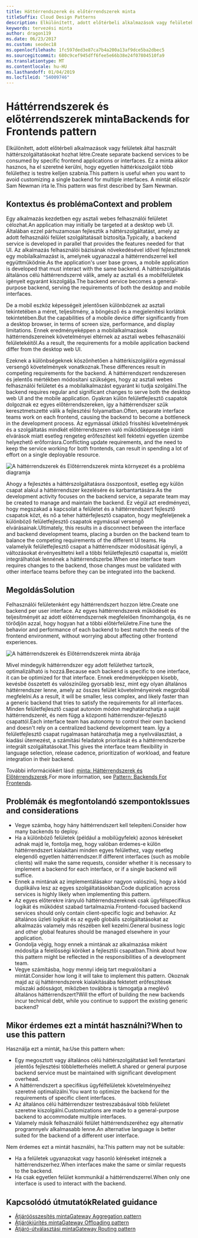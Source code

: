 ```yaml
---
title: Háttérrendszerek és előtérrendszerek minta
titleSuffix: Cloud Design Patterns
description: Elkülönített, adott előtérbeli alkalmazások vagy felületek által használt háttérszolgáltatásokat hozhat létre.
keywords: tervezési minta
author: dragon119
ms.date: 06/23/2017
ms.custom: seodec18
ms.openlocfilehash: 1fc597ded3e87ca7b4a200a13af9dce5ba2dbec5
ms.sourcegitcommit: 680c9cef945dff6fee5e66b38e24f07804510fa9
ms.translationtype: MT
ms.contentlocale: hu-HU
ms.lasthandoff: 01/04/2019
ms.locfileid: "54009746"
---
```

# <a name="backends-for-frontends-pattern"></a><span data-ttu-id="0ff9f-104">Háttérrendszerek és előtérrendszerek minta</span><span class="sxs-lookup"><span data-stu-id="0ff9f-104">Backends for Frontends pattern</span></span>

<span data-ttu-id="0ff9f-105">Elkülönített, adott előtérbeli alkalmazások vagy felületek által használt háttérszolgáltatásokat hozhat létre.</span><span class="sxs-lookup"><span data-stu-id="0ff9f-105">Create separate backend services to be consumed by specific frontend applications or interfaces.</span></span> <span data-ttu-id="0ff9f-106">Ez a minta akkor hasznos, ha el szeretné kerülni, hogy egyetlen háttérkiszolgálót több felülethez is testre kelljen szabnia.</span><span class="sxs-lookup"><span data-stu-id="0ff9f-106">This pattern is useful when you want to avoid customizing a single backend for multiple interfaces.</span></span> <span data-ttu-id="0ff9f-107">A mintát először Sam Newman írta le.</span><span class="sxs-lookup"><span data-stu-id="0ff9f-107">This pattern was first described by Sam Newman.</span></span>

## <a name="context-and-problem"></a><span data-ttu-id="0ff9f-108">Kontextus és probléma</span><span class="sxs-lookup"><span data-stu-id="0ff9f-108">Context and problem</span></span>

<span data-ttu-id="0ff9f-109">Egy alkalmazás kezdetben egy asztali webes felhasználói felületet célozhat.</span><span class="sxs-lookup"><span data-stu-id="0ff9f-109">An application may initially be targeted at a desktop web UI.</span></span> <span data-ttu-id="0ff9f-110">Általában ezzel párhuzamosan fejlesztik a háttérszolgáltatást, amely az adott felhasználói felület szolgáltatásait biztosítja.</span><span class="sxs-lookup"><span data-stu-id="0ff9f-110">Typically, a backend service is developed in parallel that provides the features needed for that UI.</span></span> <span data-ttu-id="0ff9f-111">Az alkalmazás felhasználói bázisának növekedésével idővel fejlesztenek egy mobilalkalmazást is, amelynek ugyanazzal a háttérrendszerrel kell együttműködnie.</span><span class="sxs-lookup"><span data-stu-id="0ff9f-111">As the application's user base grows, a mobile application is developed that must interact with the same backend.</span></span> <span data-ttu-id="0ff9f-112">A háttérszolgáltatás általános célú háttérrendszerré válik, amely az asztali és a mobilfelületek igényeit egyaránt kiszolgálja.</span><span class="sxs-lookup"><span data-stu-id="0ff9f-112">The backend service becomes a general-purpose backend, serving the requirements of both the desktop and mobile interfaces.</span></span>

<span data-ttu-id="0ff9f-113">De a mobil eszköz képességeit jelentősen különböznek az asztali tekintetében a méret, teljesítmény, a böngésző és a megjelenítési korlátok tekintetében.</span><span class="sxs-lookup"><span data-stu-id="0ff9f-113">But the capabilities of a mobile device differ significantly from a desktop browser, in terms of screen size, performance, and display limitations.</span></span> <span data-ttu-id="0ff9f-114">Ennek eredményeképpen a mobilalkalmazások háttérrendszereinek követelményei eltérnek az asztali webes felhasználói felületekéitől.</span><span class="sxs-lookup"><span data-stu-id="0ff9f-114">As a result, the requirements for a mobile application backend differ from the desktop web UI.</span></span>

<span data-ttu-id="0ff9f-115">Ezeknek a különbségeknek köszönhetően a háttérkiszolgálóra egymással versengő követelmények vonatkoznak.</span><span class="sxs-lookup"><span data-stu-id="0ff9f-115">These differences result in competing requirements for the backend.</span></span> <span data-ttu-id="0ff9f-116">A háttérrendszert rendszeresen és jelentős mértékben módosítani szükséges, hogy az asztali webes felhasználói felületet és a mobilalkalmazást egyaránt ki tudja szolgálni.</span><span class="sxs-lookup"><span data-stu-id="0ff9f-116">The backend requires regular and significant changes to serve both the desktop web UI and the mobile application.</span></span> <span data-ttu-id="0ff9f-117">Gyakran külön felületfejlesztő csapatok dolgoznak ez egyes előtérrendszereken, így a háttérrendszer szűk keresztmetszetté válik a fejlesztési folyamatban.</span><span class="sxs-lookup"><span data-stu-id="0ff9f-117">Often, separate interface teams work on each frontend, causing the backend to become a bottleneck in the development process.</span></span> <span data-ttu-id="0ff9f-118">Az egymással ütköző frissítési követelmények és a szolgáltatás mindkét előtérrendszeren való működőképessége iránti elvárások miatt esetleg rengeteg erőfeszítést kell fektetni egyetlen üzembe helyezhető erőforrásra.</span><span class="sxs-lookup"><span data-stu-id="0ff9f-118">Conflicting update requirements, and the need to keep the service working for both frontends, can result in spending a lot of effort on a single deployable resource.</span></span>

![A háttérrendszerek és Előtérrendszerek minta környezet és a probléma diagramja](./_images/backend-for-frontend.png)

<span data-ttu-id="0ff9f-120">Ahogy a fejlesztés a háttérszolgáltatásra összpontosít, esetleg egy külön csapat alakul a háttérrendszer kezelésére és karbantartására.</span><span class="sxs-lookup"><span data-stu-id="0ff9f-120">As the development activity focuses on the backend service, a separate team may be created to manage and maintain the backend.</span></span> <span data-ttu-id="0ff9f-121">Ez végül azt eredményezi, hogy megszakad a kapcsolat a felületet és a háttérrendszert fejlesztő csapatok közt, és nő a teher háttérfejlesztő csapaton, hogy megfeleljenek a különböző felületfejlesztő csapatok egymással versengő elvárásainak.</span><span class="sxs-lookup"><span data-stu-id="0ff9f-121">Ultimately, this results in a disconnect between the interface and backend development teams, placing a burden on the backend team to balance the competing requirements of the different UI teams.</span></span> <span data-ttu-id="0ff9f-122">Ha valamelyik felületfejlesztő csapat a háttérrendszer módosítását igényli, a változásokat érvényesíttetni kell a többi felületfejlesztő csapattal is, mielőtt integrálhatóak lennének a háttérrendszerbe.</span><span class="sxs-lookup"><span data-stu-id="0ff9f-122">When one interface team requires changes to the backend, those changes must be validated with other interface teams before they can be integrated into the backend.</span></span>

## <a name="solution"></a><span data-ttu-id="0ff9f-123">Megoldás</span><span class="sxs-lookup"><span data-stu-id="0ff9f-123">Solution</span></span>

<span data-ttu-id="0ff9f-124">Felhasználói felületenként egy háttérrendszert hozzon létre.</span><span class="sxs-lookup"><span data-stu-id="0ff9f-124">Create one backend per user interface.</span></span> <span data-ttu-id="0ff9f-125">Az egyes háttérrendszerek működését és teljesítményét az adott előtérrendszernek megfelelően finomhangolja, és ne törődjön azzal, hogy hogyan hat a többi előtérfelületre.</span><span class="sxs-lookup"><span data-stu-id="0ff9f-125">Fine tune the behavior and performance of each backend to best match the needs of the frontend environment, without worrying about affecting other frontend experiences.</span></span>

![A háttérrendszerek és Előtérrendszerek minta ábrája](./_images/backend-for-frontend-example.png)

<span data-ttu-id="0ff9f-127">Mivel mindegyik háttérrendszer egy adott felülethez tartozik, optimalizálható is hozzá.</span><span class="sxs-lookup"><span data-stu-id="0ff9f-127">Because each backend is specific to one interface, it can be optimized for that interface.</span></span> <span data-ttu-id="0ff9f-128">Ennek eredményeképpen kisebb, kevésbé összetett és valószínűleg gyorsabb lesz, mint egy olyan általános háttérrendszer lenne, amely az összes felület követelményeinek megpróbál megfelelni.</span><span class="sxs-lookup"><span data-stu-id="0ff9f-128">As a result, it will be smaller, less complex, and likely faster than a generic backend that tries to satisfy the requirements for all interfaces.</span></span> <span data-ttu-id="0ff9f-129">Minden felületfejlesztő csapat autonóm módon meghatározhatja a saját háttérrendszerét, és nem függ a központi háttérrendszer-fejlesztő csapattól.</span><span class="sxs-lookup"><span data-stu-id="0ff9f-129">Each interface team has autonomy to control their own backend and doesn't rely on a centralized backend development team.</span></span> <span data-ttu-id="0ff9f-130">Így a felületfejlesztő csapat rugalmasan határozhatja meg a nyelvválasztást, a kiadási ütemezést, a számítási feladatok prioritását és a háttérrendszerbe integrált szolgáltatásokat.</span><span class="sxs-lookup"><span data-stu-id="0ff9f-130">This gives the interface team flexibility in language selection, release cadence, prioritization of workload, and feature integration in their backend.</span></span>

<span data-ttu-id="0ff9f-131">További információkért lásd: [minta: Háttérrendszerek és Előtérrendszerek](https://samnewman.io/patterns/architectural/bff/).</span><span class="sxs-lookup"><span data-stu-id="0ff9f-131">For more information, see [Pattern: Backends For Frontends](https://samnewman.io/patterns/architectural/bff/).</span></span>

## <a name="issues-and-considerations"></a><span data-ttu-id="0ff9f-132">Problémák és megfontolandó szempontok</span><span class="sxs-lookup"><span data-stu-id="0ff9f-132">Issues and considerations</span></span>

- <span data-ttu-id="0ff9f-133">Vegye számba, hogy hány háttérrendszert kell telepíteni.</span><span class="sxs-lookup"><span data-stu-id="0ff9f-133">Consider how many backends to deploy.</span></span>
- <span data-ttu-id="0ff9f-134">Ha a különböző felületek (például a mobilügyfelek) azonos kéréseket adnak majd le, fontolja meg, hogy valóban érdemes-e külön háttérrendszert kialakítani minden egyes felülethez, vagy esetleg elegendő egyetlen háttérrendszer.</span><span class="sxs-lookup"><span data-stu-id="0ff9f-134">If different interfaces (such as mobile clients) will make the same requests, consider whether it is necessary to implement a backend for each interface, or if a single backend will suffice.</span></span>
- <span data-ttu-id="0ff9f-135">Ennek a mintának az implementálásakor nagyon valószínű, hogy a kód duplikálva lesz az egyes szolgáltatásokban.</span><span class="sxs-lookup"><span data-stu-id="0ff9f-135">Code duplication across services is highly likely when implementing this pattern.</span></span>
- <span data-ttu-id="0ff9f-136">Az egyes előterekre irányuló háttérrendszereknek csak ügyfélspecifikus logikát és működést szabad tartalmaznia.</span><span class="sxs-lookup"><span data-stu-id="0ff9f-136">Frontend-focused backend services should only contain client-specific logic and behavior.</span></span> <span data-ttu-id="0ff9f-137">Az általános üzleti logikát és az egyéb globális szolgáltatásokat az alkalmazás valamely más részében kell kezelni.</span><span class="sxs-lookup"><span data-stu-id="0ff9f-137">General business logic and other global features should be managed elsewhere in your application.</span></span>
- <span data-ttu-id="0ff9f-138">Gondolja végig, hogy ennek a mintának az alkalmazása miként módosítja a felelősségi köröket a fejlesztői csapatban.</span><span class="sxs-lookup"><span data-stu-id="0ff9f-138">Think about how this pattern might be reflected in the responsibilities of a development team.</span></span>
- <span data-ttu-id="0ff9f-139">Vegye számításba, hogy mennyi ideig tart megvalósítani a mintát.</span><span class="sxs-lookup"><span data-stu-id="0ff9f-139">Consider how long it will take to implement this pattern.</span></span> <span data-ttu-id="0ff9f-140">Okoznak majd az új háttérrendszerek kialakításába fektetett erőfeszítések műszaki adósságot, miközben továbbra is támogatja a meglévő általános háttérrendszert?</span><span class="sxs-lookup"><span data-stu-id="0ff9f-140">Will the effort of building the new backends incur technical debt, while you continue to support the existing generic backend?</span></span>

## <a name="when-to-use-this-pattern"></a><span data-ttu-id="0ff9f-141">Mikor érdemes ezt a mintát használni?</span><span class="sxs-lookup"><span data-stu-id="0ff9f-141">When to use this pattern</span></span>

<span data-ttu-id="0ff9f-142">Használja ezt a mintát, ha:</span><span class="sxs-lookup"><span data-stu-id="0ff9f-142">Use this pattern when:</span></span>

- <span data-ttu-id="0ff9f-143">Egy megosztott vagy általános célú háttérszolgáltatást kell fenntartani jelentős fejlesztési többletterhelés mellett.</span><span class="sxs-lookup"><span data-stu-id="0ff9f-143">A shared or general purpose backend service must be maintained with significant development overhead.</span></span>
- <span data-ttu-id="0ff9f-144">A háttérrendszert a specifikus ügyfélfelületek követelményeihez szeretné optimalizálni.</span><span class="sxs-lookup"><span data-stu-id="0ff9f-144">You want to optimize the backend for the requirements of specific client interfaces.</span></span>
- <span data-ttu-id="0ff9f-145">Az általános célú háttérrendszer testreszabásával több felületet szeretne kiszolgálni.</span><span class="sxs-lookup"><span data-stu-id="0ff9f-145">Customizations are made to a general-purpose backend to accommodate multiple interfaces.</span></span>
- <span data-ttu-id="0ff9f-146">Valamely másik felhasználói felület háttérrendszeréhez egy alternatív programnyelv alkalmasabb lenne.</span><span class="sxs-lookup"><span data-stu-id="0ff9f-146">An alternative language is better suited for the backend of a different user interface.</span></span>

<span data-ttu-id="0ff9f-147">Nem érdemes ezt a mintát használni, ha:</span><span class="sxs-lookup"><span data-stu-id="0ff9f-147">This pattern may not be suitable:</span></span>

- <span data-ttu-id="0ff9f-148">Ha a felületek ugyanazokat vagy hasonló kéréseket intéznek a háttérrendszerhez.</span><span class="sxs-lookup"><span data-stu-id="0ff9f-148">When interfaces make the same or similar requests to the backend.</span></span>
- <span data-ttu-id="0ff9f-149">Ha csak egyetlen felület kommunikál a háttérrendszerrel.</span><span class="sxs-lookup"><span data-stu-id="0ff9f-149">When only one interface is used to interact with the backend.</span></span>

## <a name="related-guidance"></a><span data-ttu-id="0ff9f-150">Kapcsolódó útmutatók</span><span class="sxs-lookup"><span data-stu-id="0ff9f-150">Related guidance</span></span>

- [<span data-ttu-id="0ff9f-151">Átjáróösszesítés minta</span><span class="sxs-lookup"><span data-stu-id="0ff9f-151">Gateway Aggregation pattern</span></span>](./gateway-aggregation.md)
- [<span data-ttu-id="0ff9f-152">Átjárókiürítés minta</span><span class="sxs-lookup"><span data-stu-id="0ff9f-152">Gateway Offloading pattern</span></span>](./gateway-offloading.md)
- [<span data-ttu-id="0ff9f-153">Átjáró-útválasztási minta</span><span class="sxs-lookup"><span data-stu-id="0ff9f-153">Gateway Routing pattern</span></span>](./gateway-routing.md)
